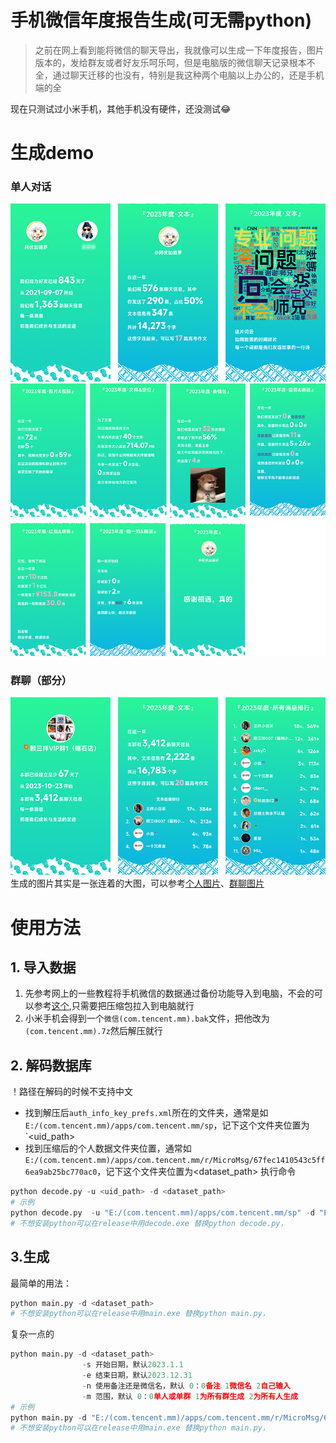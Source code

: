 # 手机微信年度报告生成(可无需python)
> 之前在网上看到能将微信的聊天导出，我就像可以生成一下年度报告，图片版本的，发给群友或者好友乐呵乐呵，但是电脑版的微信聊天记录根本不全，通过聊天迁移的也没有，特别是我这种两个电脑以上办公的，还是手机端的全

现在只测试过小米手机，其他手机没有硬件，还没测试😂
# 生成demo
### 单人对话
![个人1](生成结果/demo/个人_1.png)
![个人2](生成结果/demo/个人_2.png)
### 群聊（部分）
![群聊](生成结果/demo/群聊.png)
生成的图片其实是一张连着的大图，可以参考[个人图片](生成结果/demo/个人demo.png)、[群聊图片](生成结果/demo/群聊demo.png)


# 使用方法
## 1. 导入数据
1. 先参考网上的一些教程将手机微信的数据通过备份功能导入到电脑，不会的可以参考[这个](https://www.yaozeyuan.online/2023/06/03/2023/06/%E6%97%A0%E9%9C%80root%E7%9A%84%E5%BE%AE%E4%BF%A1%E8%81%8A%E5%A4%A9%E8%AE%B0%E5%BD%95%E5%AF%BC%E5%87%BA%E6%96%B9%E6%A1%88/),只需要把压缩包拉入到电脑就行
2. 小米手机会得到一个`微信(com.tencent.mm).bak`文件，把他改为`(com.tencent.mm).7z`然后解压就行

## 2. 解码数据库
！路径在解码的时候不支持中文
* 找到解压后`auth_info_key_prefs.xml`所在的文件夹，通常是如`E:/(com.tencent.mm)/apps/com.tencent.mm/sp`，记下这个文件夹位置为`<uid_path>
* 找到压缩后的个人数据文件夹位置，通常如`E:/(com.tencent.mm)/apps/com.tencent.mm/r/MicroMsg/67fec1410543c5ff6ea9ab25bc770ac0`，记下这个文件夹位置为<dataset_path>
执行命令
```py
python decode.py -u <uid_path> -d <dataset_path>
# 示例
python decode.py  -u "E:/(com.tencent.mm)/apps/com.tencent.mm/sp" -d "E:/(com.tencent.mm)/apps/com.tencent.mm/r/MicroMsg/67fec1410543c5ff6ea9ab25bc770ac0"
# 不想安装python可以在release中用decode.exe 替换python decode.py，
```
## 3.生成
最简单的用法：
```py
python main.py -d <dataset_path>
# 不想安装python可以在release中用main.exe 替换python main.py，
```
复杂一点的
```py
python main.py -d <dataset_path>
                -s 开始日期，默认2023.1.1
                -e 结束日期，默认2023.12.31
                -n 使用备注还是微信名，默认 0：0备注 1微信名 2自己输入
                -m 范围，默认 0：0单人或单群 1为所有群生成 2为所有人生成
# 示例
python main.py -d "E:/(com.tencent.mm)/apps/com.tencent.mm/r/MicroMsg/67fec1410543c5ff6ea9ab25bc770ac0" -s "2023.1.1" -e "2023.12.31" -n 0 -m 0
# 不想安装python可以在release中用main.exe 替换python main.py，
```